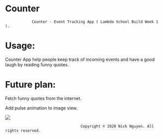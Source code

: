 # Counter

                Counter - Event Tracking App ( Lambda School Build Week 1 ).
# Usage:
Counter App help people keep track of incoming events and have a good laugh by reading funny quotes.

# Future plan: 
Fetch funny quotes from the internet.

Add pulse animation to image view.




 ![](counterapp.gif)










                                      Copyright © 2020 Nick Nguyen. All rights reserved.

